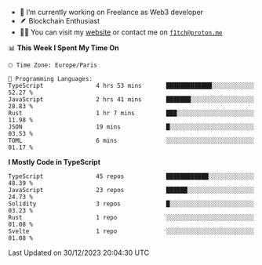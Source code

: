 - 🔭 I’m currently working on Freelance as Web3 developer
- 🪶 Blockchain Enthusiast
- 👨‍💻 You can visit my [website](https://f1tch.xyz) or contact me on [`f1tch@proton.me`](mailto:f1tch@proton.me)

<!--START_SECTION:waka-->
📊 **This Week I Spent My Time On** 

```text
🕑︎ Time Zone: Europe/Paris

💬 Programming Languages: 
TypeScript               4 hrs 53 mins       █████████████░░░░░░░░░░░░   52.27 % 
JavaScript               2 hrs 41 mins       ███████░░░░░░░░░░░░░░░░░░   28.83 % 
Rust                     1 hr 7 mins         ███░░░░░░░░░░░░░░░░░░░░░░   11.98 % 
JSON                     19 mins             █░░░░░░░░░░░░░░░░░░░░░░░░   03.53 % 
TOML                     6 mins              ░░░░░░░░░░░░░░░░░░░░░░░░░   01.17 % 
```

**I Mostly Code in TypeScript** 

```text
TypeScript               45 repos            ████████████░░░░░░░░░░░░░   48.39 % 
JavaScript               23 repos            ██████░░░░░░░░░░░░░░░░░░░   24.73 % 
Solidity                 3 repos             █░░░░░░░░░░░░░░░░░░░░░░░░   03.23 % 
Rust                     1 repo              ░░░░░░░░░░░░░░░░░░░░░░░░░   01.08 % 
Svelte                   1 repo              ░░░░░░░░░░░░░░░░░░░░░░░░░   01.08 % 
```




 Last Updated on 30/12/2023 20:04:30 UTC
<!--END_SECTION:waka-->
